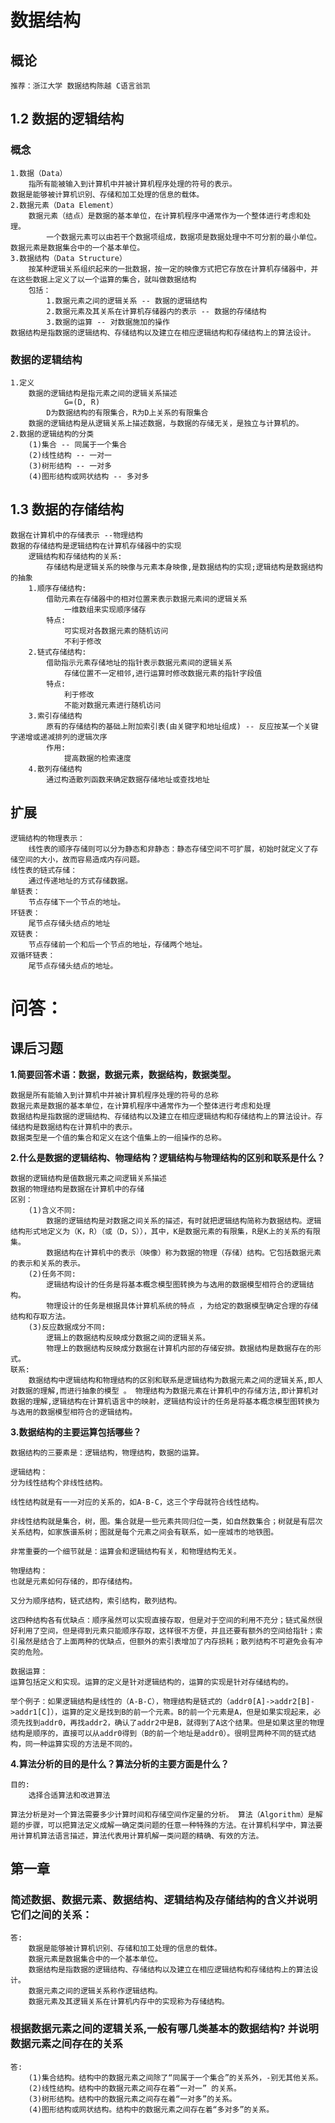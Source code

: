 # 数据结构
## 概论
    推荐：浙江大学 数据结构陈越 C语言翁凯
## 1.2 数据的逻辑结构
### 概念
    1.数据（Data）
        指所有能被输入到计算机中并被计算机程序处理的符号的表示。
    数据是能够被计算机识别、存储和加工处理的信息的载体。
    2.数据元素（Data Element）
        数据元素（结点）是数据的基本单位，在计算机程序中通常作为一个整体进行考虑和处理。
            一个数据元素可以由若干个数据项组成，数据项是数据处理中不可分割的最小单位。
    数据元素是数据集合中的一个基本单位。
    3.数据结构（Data Structure）
        按某种逻辑关系组织起来的一批数据，按一定的映像方式把它存放在计算机存储器中，并在这些数据上定义了以一个运算的集合，就叫做数据结构
        包括：
            1.数据元素之间的逻辑关系 -- 数据的逻辑结构
            2.数据元素及其关系在计算机存储器内的表示 -- 数据的存储结构
            3.数据的运算 -- 对数据施加的操作
    数据结构是指数据的逻辑结构、存储结构以及建立在相应逻辑结构和存储结构上的算法设计。
### 数据的逻辑结构
    1.定义
        数据的逻辑结构是指元素之间的逻辑关系描述
                G=(D, R)
            D为数据结构的有限集合，R为D上关系的有限集合
        数据的逻辑结构是从逻辑关系上描述数据，与数据的存储无关，是独立与计算机的。
    2.数据的逻辑结构的分类
        (1)集合 -- 同属于一个集合
        (2)线性结构 -- 一对一
        (3)树形结构 -- 一对多
        (4)图形结构或网状结构 -- 多对多
## 1.3 数据的存储结构
    数据在计算机中的存储表示 --物理结构
    数据的存储结构是逻辑结构在计算机存储器中的实现
        逻辑结构和存储结构的关系:
            存储结构是逻辑关系的映像与元素本身映像,是数据结构的实现;逻辑结构是数据结构的抽象
        1.顺序存储结构:
            借助元素在存储器中的相对位置来表示数据元素间的逻辑关系
                一维数组来实现顺序储存
            特点:
                可实现对各数据元素的随机访问
                不利于修改
        2.链式存储结构:
            借助指示元素存储地址的指针表示数据元素间的逻辑关系
                存储位置不一定相邻,进行运算时修改数据元素的指针字段值
            特点:
                利于修改
                不能对数据元素进行随机访问
        3.索引存储结构
            原有的存储结构的基础上附加索引表(由关键字和地址组成) -- 反应按某一个关键字递增或递减排列的逻辑次序
            作用:
                提高数据的检索速度
        4.散列存储结构
            通过构造散列函数来确定数据存储地址或查找地址
## 扩展
    逻辑结构的物理表示：
        线性表的顺序存储则可以分为静态和非静态：静态存储空间不可扩展，初始时就定义了存储空间的大小，故而容易造成内存问题。
    线性表的链式存储：
        通过传递地址的方式存储数据。
    单链表：
        节点存储下一个节点的地址。
    环链表：
        尾节点存储头结点的地址
    双链表：
        节点存储前一个和后一个节点的地址，存储两个地址。
    双循环链表：
        尾节点存储头结点的地址。

# 问答：
## 课后习题
**1.简要回答术语：数据，数据元素，数据结构，数据类型。**
    
    数据是所有能输入到计算机中并被计算机程序处理的符号的总称
    数据元素是数据的基本单位，在计算机程序中通常作为一个整体进行考虑和处理
    数据结构是指数据的逻辑结构、存储结构以及建立在相应逻辑结构和存储结构上的算法设计。存储结构是数据结构在计算机中的表示。
    数据类型是一个值的集合和定义在这个值集上的一组操作的总称。

**2.什么是数据的逻辑结构、物理结构？逻辑结构与物理结构的区别和联系是什么？**

    数据的逻辑结构是值数据元素之间逻辑关系描述
    数据的物理结构是数据在计算机中的存储
    区别：
        (1)含义不同:
            数据的逻辑结构是对数据之间关系的描述，有时就把逻辑结构简称为数据结构。逻辑结构形式地定义为（K，R）（或（D，S）），其中，K是数据元素的有限集，R是K上的关系的有限集。
            数据结构在计算机中的表示（映像）称为数据的物理（存储）结构。它包括数据元素的表示和关系的表示。
        (2)任务不同:
            逻辑结构设计的任务是将基本概念模型图转换为与选用的数据模型相符合的逻辑结构。
            物理设计的任务是根据具体计算机系统的特点 ，为给定的数据模型确定合理的存储结构和存取方法。
        (3)反应数据成分不同:
            逻辑上的数据结构反映成分数据之间的逻辑关系。
            物理上的数据结构反映成分数据在计算机内部的存储安排。数据结构是数据存在的形式。
    联系:
        数据结构中逻辑结构和物理结构的区别和联系是逻辑结构为数据元素之间的逻辑关系,即人对数据的理解,而进行抽象的模型 。 物理结构为数据元素在计算机中的存储方法,即计算机对数据的理解,逻辑结构在计算机语言中的映射，逻辑结构设计的任务是将基本概念模型图转换为与选用的数据模型相符合的逻辑结构。
**3.数据结构的主要运算包括哪些？**

    数据结构的三要素是：逻辑结构，物理结构，数据的运算。

    逻辑结构：
    分为线性结构个非线性结构。

    线性结构就是有一一对应的关系的，如A-B-C，这三个字母就符合线性结构。

    非线性结构就是集合，树，图。集合就是一些元素共同归位一类，如自然数集合；树就是有层次关系结构，如家族谱系树；图就是每个元素之间会有联系，如一座城市的地铁图。

    非常重要的一个细节就是：运算会和逻辑结构有关，和物理结构无关。

    物理结构：
    也就是元素如何存储的，即存储结构。

    又分为顺序结构，链式结构，索引结构，散列结构。

    这四种结构各有优缺点：顺序虽然可以实现直接存取，但是对于空间的利用不充分；链式虽然很好利用了空间，但是得到元素只能顺序存取，这样很不方便，并且还要有额外的空间给指针；索引虽然是结合了上面两种的优缺点，但额外的索引表增加了内存损耗；散列结构不可避免会有冲突的危险。

    数据运算：
    运算包括定义和实现。运算的定义是针对逻辑结构的，运算的实现是针对存储结构的。

    举个例子：如果逻辑结构是线性的（A-B-C），物理结构是链式的（addr0[A]->addr2[B]->addr1[C]），运算的定义是找到B的前一个元素。B的前一个元素是A，但是如果实现起来，必须先找到addr0，再找addr2，确认了addr2中是B，就得到了A这个结果。但是如果这里的物理结构是顺序的，直接可以从addr0得到（B的前一个地址是addr0）。很明显两种不同的链式结构，同一种运算实现的方法是不同的。
**4.算法分析的目的是什么？算法分析的主要方面是什么？**

    目的:
        选择合适算法和改进算法
    
    算法分析是对一个算法需要多少计算时间和存储空间作定量的分析。 算法（Algorithm）是解题的步骤，可以把算法定义成解一确定类问题的任意一种特殊的方法。在计算机科学中，算法要用计算机算法语言描述，算法代表用计算机解一类问题的精确、有效的方法。

## 第一章
### 简述数据、数据元素、数据结构、逻辑结构及存储结构的含义并说明它们之间的关系：
    答:
        数据是能够被计算机识别、存储和加工处理的信息的载体。
        数据元素是数据集合中的一个基本单位。
        数据结构是指数据的逻辑结构、存储结构以及建立在相应逻辑结构和存储结构上的算法设计。
        数据元素之间的逻辑关系称作逻辑结构。
        数据元素及其逻辑关系在计算机内存中的实现称为存储结构。
### 根据数据元素之间的逻辑关系,一般有哪几类基本的数据结构? 并说明数据元素之间存在的关系
    答:
        (1)集合结构。结构中的数据元素之间除了“同属于一个集合”的关系外，-别无其他关系。
        (2)线性结构。结构中的数据元素之间存在着“一对一” 的关系。
        (3)树形结构。结构中的数据元素之间存在着“一对多”的关系。
        (4)图形结构或网状结构。结构中的数据元素之间存在着“多对多”的关系。
